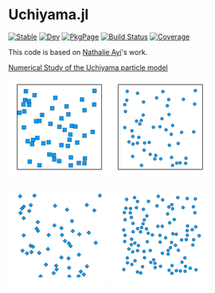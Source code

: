 # Uchiyama.jl

[![Stable](https://img.shields.io/badge/docs-stable-blue.svg)](https://pnavaro.github.io/Uchiyama.jl/stable)
[![Dev](https://img.shields.io/badge/docs-dev-blue.svg)](https://pnavaro.github.io/Uchiyama.jl/dev)
[![PkgPage](https://github.com/pnavaro/Uchiyama.jl/workflows/PkgPage/badge.svg)](https://pnavaro.github.io/Uchiyama.jl)
[![Build Status](https://github.com/pnavaro/Uchiyama.jl/workflows/CI/badge.svg)](https://github.com/pnavaro/Uchiyama.jl/actions)
[![Coverage](https://codecov.io/gh/pnavaro/Uchiyama.jl/branch/master/graph/badge.svg)](https://codecov.io/gh/pnavaro/Uchiyama.jl)

This code is based on [Nathalie Ayi](https://www.ljll.math.upmc.fr/~ayi)'s work.

[Numerical Study of the Uchiyama particle model](https://www.ljll.math.upmc.fr/~ayi/publication/uchiyama_oberwolfach/)

![](examples/event_driven.gif)
![](examples/hard_spheres.gif)

![](examples/periodic_uchiyama.gif)
![](examples/periodic_hard_spheres.gif)
